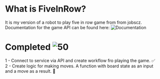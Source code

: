 # What is FiveInRow?
It is my version of a robot to play five in row game from from jobscz. Documentation for the game API can be found here: ![Documentation](https://piskvorky.jobs.cz/api/doc)

# Completed ![50](https://progress-bar.dev/50/)</br>
 1 - Connect to service via API and create workflow fro playing the game. ✅</br>
 2 - Create logic for making moves. A function with board state as an input and a move as a result. 🔲</br>
